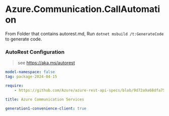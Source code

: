 # Azure.Communication.CallAutomation

From Folder that contains autorest.md, Run `dotnet msbuild /t:GenerateCode` to generate code.

### AutoRest Configuration
> see https://aka.ms/autorest

```yaml
model-namespace: false
tag: package-2024-04-15

require:
    - https://github.com/Azure/azure-rest-api-specs/blob/9d72a9a68dfa75d24a03cbeb7ff3a55fd8548869/specification/communication/data-plane/CallAutomation/readme.md

title: Azure Communication Services

generation1-convenience-client: true
```
